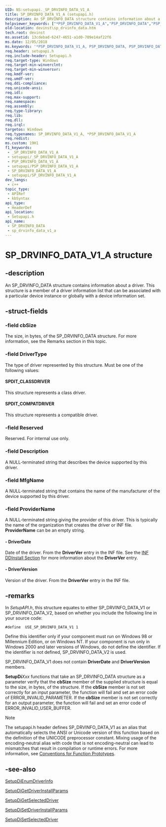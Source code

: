 ```yaml
---
UID: NS:setupapi._SP_DRVINFO_DATA_V1_A
title: SP_DRVINFO_DATA_V1_A (setupapi.h)
description: An SP_DRVINFO_DATA structure contains information about a driver. This structure is a member of a driver information list that can be associated with a particular device instance or globally with a device information set. (sp_drvinfo_data_v1_a)
helpviewer_keywords: ["*PSP_DRVINFO_DATA_V1_A","PSP_DRVINFO_DATA","PSP_DRVINFO_DATA structure pointer [Device and Driver Installation]","SP_DRVINFO_DATA","SP_DRVINFO_DATA structure [Device and Driver Installation]","SP_DRVINFO_DATA_A","SP_DRVINFO_DATA_V1","SP_DRVINFO_DATA_V1_A","devinst.sp_drvinfo_data","di-struct_738a1fa5-729a-4464-af75-05591d68eef7.xml","setupapi/PSP_DRVINFO_DATA","setupapi/SP_DRVINFO_DATA"]
old-location: devinst\sp_drvinfo_data.htm
tech.root: devinst
ms.assetid: 13cdebad-6247-4651-a1d0-709e14af22f6
ms.date: 12/05/2018
ms.keywords: '*PSP_DRVINFO_DATA_V1_A, PSP_DRVINFO_DATA, PSP_DRVINFO_DATA structure pointer [Device and Driver Installation], SP_DRVINFO_DATA, SP_DRVINFO_DATA structure [Device and Driver Installation], SP_DRVINFO_DATA_A, SP_DRVINFO_DATA_V1, SP_DRVINFO_DATA_V1_A, devinst.sp_drvinfo_data, di-struct_738a1fa5-729a-4464-af75-05591d68eef7.xml, setupapi/PSP_DRVINFO_DATA, setupapi/SP_DRVINFO_DATA'
req.header: setupapi.h
req.include-header: Setupapi.h
req.target-type: Windows
req.target-min-winverclnt: 
req.target-min-winversvr: 
req.kmdf-ver: 
req.umdf-ver: 
req.ddi-compliance: 
req.unicode-ansi: 
req.idl: 
req.max-support: 
req.namespace: 
req.assembly: 
req.type-library: 
req.lib: 
req.dll: 
req.irql: 
targetos: Windows
req.typenames: SP_DRVINFO_DATA_V1_A, *PSP_DRVINFO_DATA_V1_A
req.redist: 
ms.custom: 19H1
f1_keywords:
 - _SP_DRVINFO_DATA_V1_A
 - setupapi/_SP_DRVINFO_DATA_V1_A
 - PSP_DRVINFO_DATA_V1_A
 - setupapi/PSP_DRVINFO_DATA_V1_A
 - SP_DRVINFO_DATA_V1_A
 - setupapi/SP_DRVINFO_DATA_V1_A
dev_langs:
 - c++
topic_type:
 - APIRef
 - kbSyntax
api_type:
 - HeaderDef
api_location:
 - Setupapi.h
api_name:
 - SP_DRVINFO_DATA
 - sp_drvinfo_data_v1_a
---
```


# SP_DRVINFO_DATA_V1_A structure


## -description

An SP_DRVINFO_DATA structure contains information about a driver. This structure is a member of a driver information list that can be associated with a particular device instance or globally with a device information set.

## -struct-fields

### -field cbSize

The size, in bytes, of the SP_DRVINFO_DATA structure. For more information, see the Remarks section in this topic.

### -field DriverType

The type of driver represented by this structure. Must be one of the following values:





#### SPDIT_CLASSDRIVER

This structure represents a class driver.



#### SPDIT_COMPATDRIVER

This structure represents a compatible driver.

### -field Reserved

Reserved. For internal use only.

### -field Description

A NULL-terminated string that describes the device supported by this driver.

### -field MfgName

A NULL-terminated string that contains the name of the manufacturer of the device supported by this driver.

### -field ProviderName

A NULL-terminated string giving the provider of this driver. This is typically the name of the organization that creates the driver or INF file. <b>ProviderName</b> can be an empty string.


#### - DriverDate

Date of the driver. From the <b>DriverVer</b> entry in the INF file. See the <a href="/windows-hardware/drivers/install/inf-ddinstall-section">INF DDInstall Section</a> for more information about the <b>DriverVer</b> entry.


#### - DriverVersion

Version of the driver. From the <b>DriverVer</b> entry in the INF file.

## -remarks

In <i>SetupAPI.h</i>, this structure equates to either SP_DRVINFO_DATA_V1 or SP_DRVINFO_DATA_V2, based on whether you include the following line in your source code:


```
#define  USE_SP_DRVINFO_DATA_V1 1
```


Define this identifier only if your component must run on Windows 98 or Millennium Edition, or on Windows NT. If your component is run only in Windows 2000 and later versions of Windows, do not define the identifier. If the identifier is not defined, SP_DRVINFO_DATA_V2 is used.

SP_DRVINFO_DATA_V1 does not contain <b>DriverDate</b> and <b>DriverVersion</b> members.

<b>SetupDi</b><i>Xxx</i> functions that take an SP_DRVINFO_DATA structure as a parameter verify that the <b>cbSize</b> member of the supplied structure is equal to the size, in bytes, of the structure. If the <b>cbSize</b> member is not set correctly for an input parameter, the function will fail and set an error code of ERROR_INVALID_PARAMETER. If the <b>cbSize</b> member is not set correctly for an output parameter, the function will fail and set an error code of ERROR_INVALID_USER_BUFFER.





> [!NOTE]
> The setupapi.h header defines SP_DRVINFO_DATA_V1 as an alias that automatically selects the ANSI or Unicode version of this function based on the definition of the UNICODE preprocessor constant. Mixing usage of the encoding-neutral alias with code that is not encoding-neutral can lead to mismatches that result in compilation or runtime errors. For more information, see [Conventions for Function Prototypes](/windows/win32/intl/conventions-for-function-prototypes).

## -see-also

<a href="/windows/desktop/api/setupapi/nf-setupapi-setupdienumdriverinfoa">SetupDiEnumDriverInfo</a>



<a href="/windows/desktop/api/setupapi/nf-setupapi-setupdigetdriverinstallparamsa">SetupDiGetDriverInstallParams</a>



<a href="/windows/desktop/api/setupapi/nf-setupapi-setupdigetselecteddrivera">SetupDiGetSelectedDriver</a>



<a href="/windows/desktop/api/setupapi/nf-setupapi-setupdisetdriverinstallparamsa">SetupDiSetDriverInstallParams</a>



<a href="/windows/desktop/api/setupapi/nf-setupapi-setupdisetselecteddrivera">SetupDiSetSelectedDriver</a>
